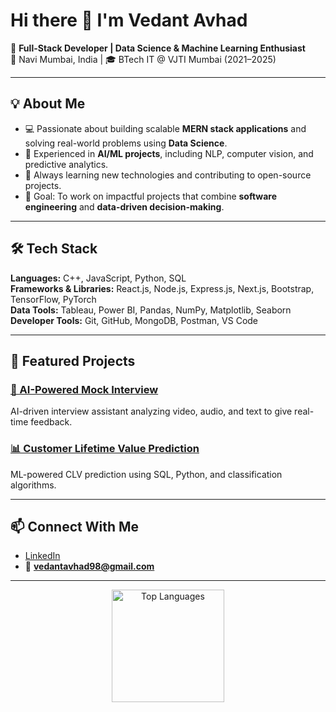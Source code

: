 # Hi there 👋 I'm Vedant Avhad  

🚀 **Full-Stack Developer | Data Science & Machine Learning Enthusiast**  
📍 Navi Mumbai, India | 🎓 BTech IT @ VJTI Mumbai (2021–2025)  

---

## 💡 About Me
- 💻 Passionate about building scalable **MERN stack applications** and solving real-world problems using **Data Science**.  
- 🤖 Experienced in **AI/ML projects**, including NLP, computer vision, and predictive analytics.  
- 🌱 Always learning new technologies and contributing to open-source projects.  
- 🎯 Goal: To work on impactful projects that combine **software engineering** and **data-driven decision-making**.  

---

## 🛠 Tech Stack
**Languages:** C++, JavaScript, Python, SQL  
**Frameworks & Libraries:** React.js, Node.js, Express.js, Next.js, Bootstrap, TensorFlow, PyTorch  
**Data Tools:** Tableau, Power BI, Pandas, NumPy, Matplotlib, Seaborn  
**Developer Tools:** Git, GitHub, MongoDB, Postman, VS Code  

---

## 📌 Featured Projects
<!--
### [🛍 E-Commerce Website (MERN + Razorpay/Stripe)](https://github.com/VedantAvhad/ecommerce)
A full-stack shopping platform with secure authentication, admin dashboard, and integrated payment gateway.  
-->

### [🎯 AI-Powered Mock Interview](https://github.com/VedantAvhad/AI-Based-Mock-Interview)
AI-driven interview assistant analyzing video, audio, and text to give real-time feedback.  

### [📊 Customer Lifetime Value Prediction](https://github.com/VedantAvhad/CLV_Prediction)
ML-powered CLV prediction using SQL, Python, and classification algorithms.

---

## 📫 Connect With Me
- [LinkedIn](https://www.linkedin.com/in/vedant-avhad-bab1bb28a/)  
- 📧 **vedantavhad98@gmail.com**

---

<p align="center">
<!--   <img src="https://github-readme-stats.vercel.app/api?username=VedantAvhad&show_icons=true&theme=tokyonight" alt="Vedant's GitHub stats" height="180"/> -->
  <img src="https://github-readme-stats.vercel.app/api/top-langs/?username=VedantAvhad&layout=compact&theme=tokyonight" alt="Top Languages" height="180"/>
</p>



<!--

- [Portfolio Website](https://yourportfolio.com)  

**VedantAvhad/VedantAvhad** is a ✨ _special_ ✨ repository because its `README.md` (this file) appears on your GitHub profile.

Here are some ideas to get you started:

- 🔭 I’m currently working on ...
- 🌱 I’m currently learning ...
- 👯 I’m looking to collaborate on ...
- 🤔 I’m looking for help with ...
- 💬 Ask me about ...
- 📫 How to reach me: ...
- 😄 Pronouns: ...
- ⚡ Fun fact: ...
-->
